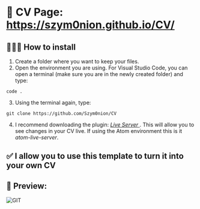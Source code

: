 # 📜 CV Page: https://szym0nion.github.io/CV/
## 🧑🏻‍🏫 How to install
1. Create a folder where you want to keep your files.
2. Open the environment you are using. For Visual Studio Code, you can open a terminal (make sure you are in the newly created folder) and type:
```
code .
```
3. Using the terminal again, type:
```
git clone https://github.com/Szym0nion/CV
```
4. I recommend downloading the plugin: <a href="https://marketplace.visualstudio.com/items?itemName=ritwickdey.LiveServer">_Live Server_ </a>. This will allow you to see changes in your CV live. If using the Atom environment this is it _atom-live-server_.
## ✅ I allow you to use this template to turn it into your own CV 

## 🫣 Preview: 
![GIT](https://github.com/Szym0nion/CV/assets/110334194/d54c9be3-1f69-494a-ad77-6247d817658e)


